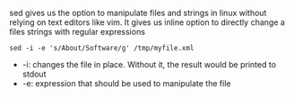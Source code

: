 sed gives us the option to manipulate files and strings in linux without relying on text editors like vim.
It gives us inline option to directly change a files strings with regular expressions


```
sed -i -e 's/About/Software/g' /tmp/myfile.xml
```

- -i: changes the file in place. Without it, the result would be printed to stdout
- -e: expression that should be used to manipulate the file

